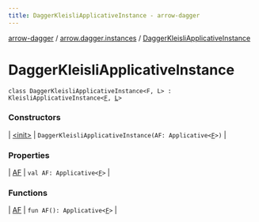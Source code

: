 ```yaml
---
title: DaggerKleisliApplicativeInstance - arrow-dagger
---
```


[arrow-dagger](../../index.html) / [arrow.dagger.instances](../index.html) / [DaggerKleisliApplicativeInstance](./index.html)

# DaggerKleisliApplicativeInstance

`class DaggerKleisliApplicativeInstance<F, L> : KleisliApplicativeInstance<`[`F`](index.html#F)`, `[`L`](index.html#L)`>`

### Constructors

| [&lt;init&gt;](-init-.html) | `DaggerKleisliApplicativeInstance(AF: Applicative<`[`F`](index.html#F)`>)` |

### Properties

| [AF](-a-f.html) | `val AF: Applicative<`[`F`](index.html#F)`>` |

### Functions

| [AF](-a-f.html) | `fun AF(): Applicative<`[`F`](index.html#F)`>` |


